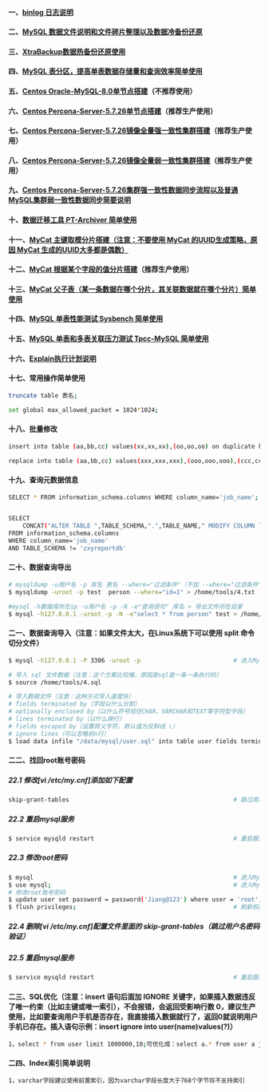#### 一、[binlog 日志说明][10]
#### 二、[MySQL 数据文件说明和文件碎片整理以及数据冷备份还原][15]
#### 三、[XtraBackup数据热备份还原使用][16]
#### 四、[MySQL 表分区，提高单表数据存储量和查询效率简单使用 ][14]
#### 五、[Centos Oracle-MySQL-8.0单节点搭建][1]（不推荐使用）
#### 六、[Centos Percona-Server-5.7.26单节点搭建][3]（推荐生产使用）
#### 七、[Centos Percona-Server-5.7.26镜像全量强一致性集群搭建][4]（推荐生产使用）
#### 八、[Centos Percona-Server-5.7.26镜像全量弱一致性集群搭建][12]（推荐生产使用）
#### 九、[Centos Percona-Server-5.7.26集群强一致性数据同步流程以及普通MySQL集群弱一致性数据同步简要说明][11]
#### 十、[数据迁移工具 PT-Archiver 简单使用][13]
#### 十一、[MyCat 主键取模分片搭建（注意：不要使用 MyCat 的UUID生成策略，原因 MyCat 生成的UUID大多都是偶数）][5]
#### 十二、[MyCat 根据某个字段的值分片搭建][6]（推荐生产使用）
#### 十三、[MyCat 父子表（某一条数据在哪个分片，其关联数据就在哪个分片）简单使用][7]
#### 十四、[MySQL 单表性能测试 Sysbench 简单使用][8]
#### 十五、[MySQL 单表和多表关联压力测试 Tpcc-MySQL 简单使用][9]
#### 十六、[Explain执行计划说明][2]
#### 十七、常用操作简单使用
```bash
truncate table 表名;                                                             # 清空整张表数据

set global max_allowed_packet = 1024*1024;                                       # 加大mysq批量插入的数量
```

#### 十八、批量修改
```bash
insert into table (aa,bb,cc) values(xx,xx,xx),(oo,oo,oo) on duplicate key update # 遇见相同的key修改，没有插入

replace into table (aa,bb,cc) values(xxx,xxx,xxx),(ooo,ooo,ooo),(ccc,ccc,ccc)    # 遇见相同的key修改，没有不操作
```


#### 十九、查询元数据信息
```bash
SELECT * FROM information_schema.columns WHERE column_name='job_name';           # 查询所有表包含 job_name 列名


SELECT 
    CONCAT("ALTER TABLE ",TABLE_SCHEMA,".",TABLE_NAME," MODIFY COLUMN `job_name` VARCHAR(500);") 
FROM information_schema.columns 
WHERE column_name='job_name' 
AND TABLE_SCHEMA != 'zxyreportdb'
```

#### 二十、数据查询导出
```bash
# mysqldump -u用户名 -p 库名 表名 --where="过滤条件"（不加 --where="过滤条件" 就是导出整张表） > 导出文件所在目录
$ mysqldump -uroot -p test  person --where="id=1" > /home/tools/4.txt

#mysql -h数据库所在ip -u用户名 -p -N -e"查询语句" 库名 > 导出文件所在目录
$ mysql -h127.0.0.1 -uroot -p -N -e"select * from person" test > /home/tools/1.txt
```

#### 二一、数据查询导入（注意：如果文件太大，在Linux系统下可以使用 split 命令切分文件）
```bash
$ mysql -h127.0.0.1 -P 3306 -uroot -p                          # 进入MySQL

# 导入 sql 文件数据（注意：这个方案比较慢，原因是sql是一条一条执行的）
$ source /home/tools/4.sql

# 导入数据文件（注意：这种方式导入速度快）
# fields terminated by（字段以什么分割）
# optionally enclosed by（以什么符号括住CHAR、VARCHAR和TEXT等字符型字段）
# lines terminated by（以什么换行）
# fields escaped by（设置转义字符，默认值为反斜线 \）
# ignore lines（可以忽略前n行）
$ load data infile "/data/mysql/user.sql" into table user fields terminated by ',' optionally enclosed by '"' lines terminated by '\n';
```

#### 二二、找回root账号密码
##### 22.1 修改[vi /etc/my.cnf]添加如下配置
```bash
skip-grant-tables                                              # 跳过用户名密码验证
```
##### 22.2 重启mysql服务
```bash
$ service mysqld restart                                       # 重启服务
```
##### 22.3 修改root密码
```bash
$ mysql                                                        # 进入MySQL服务
$ use mysql;                                                   # 进入MySQL系统库
# 修改root账号密码
$ update user set password = password('Jiang@123') where user = 'root';
$ flush privileges;                                            # 刷新权限
```
##### 22.4 删除[vi /etc/my.cnf]配置文件里面的 skip-grant-tables（跳过用户名密码验证）
##### 22.5 重启mysql服务
```bash
$ service mysqld restart                                       # 重启服务
```
#### 二三、SQL优化（注意：insert 语句后面加 IGNORE 关键字，如果插入数据违反了唯一约束（比如主键或唯一索引），不会报错，会返回受影响行数  0，建议生产使用，比如要查询用户手机是否存在，我直接插入数据就行了，返回0就说明用户手机已存在。插入语句示例：insert ignore into user(name)values(?)）
```bash
1，select * from user limit 1000000,10;可优化成：select a.* from user a join(select * from user limit 1000000,10) b on(a.id = b.id);
```

#### 二四、Index索引简单说明
```bash
1，varchar字段建议使用前置索引，因为varchar字段长度大于768个字节将不支持索引
```

[1]: https://github.com/firechiang/mysql-test/blob/master/docs/setup-single-install.md
[2]: https://github.com/firechiang/mysql-test/blob/master/docs/explain-explain.md
[3]: https://github.com/firechiang/mysql-test/blob/master/docs/percona-server7-single-install.md
[4]: https://github.com/firechiang/mysql-test/blob/master/docs/percona-server7-cluster-install.md
[5]: https://github.com/firechiang/mysql-test/blob/master/docs/mycat-mod-use.md
[6]: https://github.com/firechiang/mysql-test/blob/master/docs/mycat-custom-use.md
[7]: https://github.com/firechiang/mysql-test/blob/master/docs/mycat-parent-use.md
[8]: https://github.com/firechiang/mysql-test/blob/master/docs/sysbench-use.md
[9]: https://github.com/firechiang/mysql-test/blob/master/docs/tpcc-mysql-use.md
[10]: https://github.com/firechiang/mysql-test/blob/master/docs/binlog-introduce.md
[11]: https://github.com/firechiang/mysql-test/blob/master/docs/pxc-sync.md
[12]: https://github.com/firechiang/mysql-test/blob/master/docs/percona-server7-cluster-weak.md
[13]: https://github.com/firechiang/mysql-test/blob/master/docs/pt-archiver-use.md
[14]: https://github.com/firechiang/mysql-test/blob/master/docs/mysql-table-partition.md
[15]: https://github.com/firechiang/mysql-test/blob/master/docs/mysql-data-file.md
[16]: https://github.com/firechiang/mysql-test/blob/master/docs/mysql-xtrabackup-use.md
